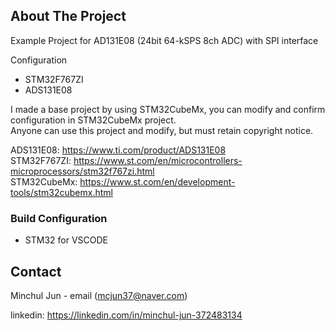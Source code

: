 <!-- ABOUT THE PROJECT -->
## About The Project
Example Project for AD131E08 (24bit 64-kSPS 8ch ADC) with SPI interface

Configuration
- STM32F767ZI
- ADS131E08

I made a base project by using STM32CubeMx, you can modify and confirm configuration in STM32CubeMx project.  
Anyone can use this project and modify, but must retain copyright notice.

ADS131E08: https://www.ti.com/product/ADS131E08  
STM32F767ZI: https://www.st.com/en/microcontrollers-microprocessors/stm32f767zi.html  
STM32CubeMx: https://www.st.com/en/development-tools/stm32cubemx.html  

<!-- BUILD CONFIGURATION -->
### Build Configuration

* STM32 for VSCODE  

<!-- CONTACT -->
## Contact

Minchul Jun - email (mcjun37@naver.com)

linkedin: https://linkedin.com/in/minchul-jun-372483134

